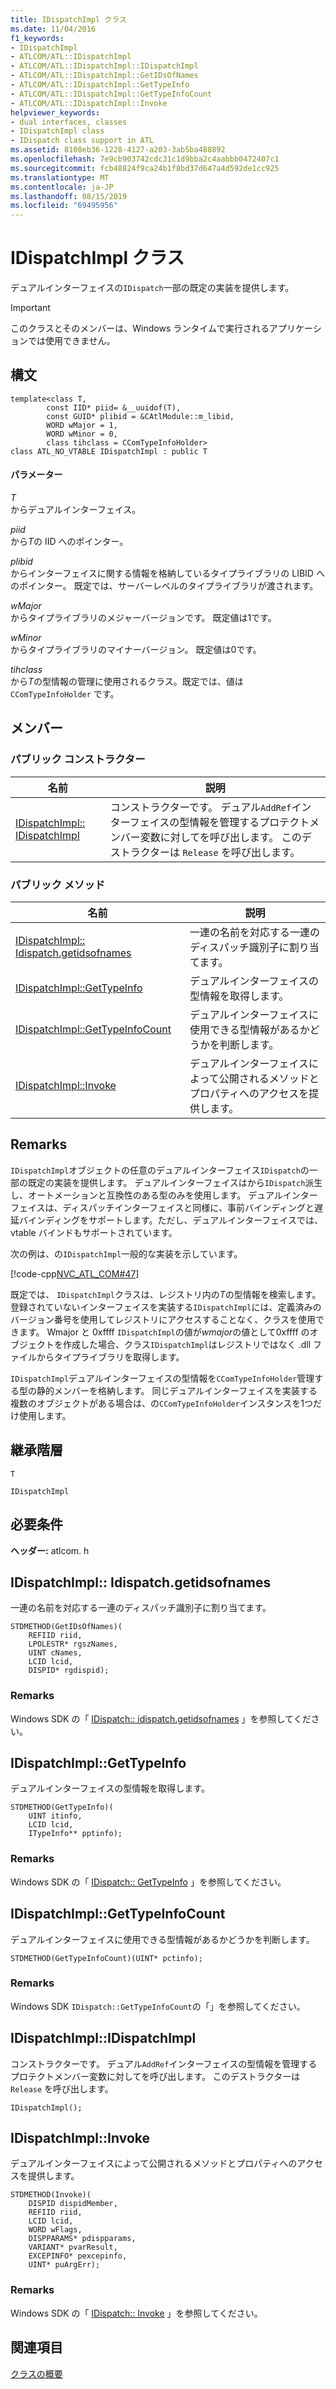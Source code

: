 ```yaml
---
title: IDispatchImpl クラス
ms.date: 11/04/2016
f1_keywords:
- IDispatchImpl
- ATLCOM/ATL::IDispatchImpl
- ATLCOM/ATL::IDispatchImpl::IDispatchImpl
- ATLCOM/ATL::IDispatchImpl::GetIDsOfNames
- ATLCOM/ATL::IDispatchImpl::GetTypeInfo
- ATLCOM/ATL::IDispatchImpl::GetTypeInfoCount
- ATLCOM/ATL::IDispatchImpl::Invoke
helpviewer_keywords:
- dual interfaces, classes
- IDispatchImpl class
- IDispatch class support in ATL
ms.assetid: 8108eb36-1228-4127-a203-3ab5ba488892
ms.openlocfilehash: 7e9cb903742cdc31c1d9bba2c4aabbb0472407c1
ms.sourcegitcommit: fcb48824f9ca24b1f8bd37d647a4d592de1cc925
ms.translationtype: MT
ms.contentlocale: ja-JP
ms.lasthandoff: 08/15/2019
ms.locfileid: "69495956"
---
```

# <a name="idispatchimpl-class"></a>IDispatchImpl クラス

デュアルインターフェイスの`IDispatch`一部の既定の実装を提供します。

> [!IMPORTANT]
>  このクラスとそのメンバーは、Windows ランタイムで実行されるアプリケーションでは使用できません。

## <a name="syntax"></a>構文

```
template<class T,
        const IID* piid= &__uuidof(T),
        const GUID* plibid = &CAtlModule::m_libid,
        WORD wMajor = 1,
        WORD wMinor = 0,
        class tihclass = CComTypeInfoHolder>
class ATL_NO_VTABLE IDispatchImpl : public T
```

#### <a name="parameters"></a>パラメーター

*T*<br/>
からデュアルインターフェイス。

*piid*<br/>
から*T*の IID へのポインター。

*plibid*<br/>
からインターフェイスに関する情報を格納しているタイプライブラリの LIBID へのポインター。 既定では、サーバーレベルのタイプライブラリが渡されます。

*wMajor*<br/>
からタイプライブラリのメジャーバージョンです。 既定値は1です。

*wMinor*<br/>
からタイプライブラリのマイナーバージョン。 既定値は0です。

*tihclass*<br/>
から*T*の型情報の管理に使用されるクラス。既定では、値は `CComTypeInfoHolder` です。

## <a name="members"></a>メンバー

### <a name="public-constructors"></a>パブリック コンストラクター

|名前|説明|
|----------|-----------------|
|[IDispatchImpl:: IDispatchImpl](#idispatchimpl)|コンストラクターです。 デュアル`AddRef`インターフェイスの型情報を管理するプロテクトメンバー変数に対してを呼び出します。 このデストラクターは `Release` を呼び出します。|

### <a name="public-methods"></a>パブリック メソッド

|名前|説明|
|----------|-----------------|
|[IDispatchImpl:: Idispatch.getidsofnames](#getidsofnames)|一連の名前を対応する一連のディスパッチ識別子に割り当てます。|
|[IDispatchImpl::GetTypeInfo](#gettypeinfo)|デュアルインターフェイスの型情報を取得します。|
|[IDispatchImpl::GetTypeInfoCount](#gettypeinfocount)|デュアルインターフェイスに使用できる型情報があるかどうかを判断します。|
|[IDispatchImpl::Invoke](#invoke)|デュアルインターフェイスによって公開されるメソッドとプロパティへのアクセスを提供します。|

## <a name="remarks"></a>Remarks

`IDispatchImpl`オブジェクトの任意のデュアルインターフェイス`IDispatch`の一部の既定の実装を提供します。 デュアルインターフェイスはから`IDispatch`派生し、オートメーションと互換性のある型のみを使用します。 デュアルインターフェイスは、ディスパッチインターフェイスと同様に、事前バインディングと遅延バインディングをサポートします。ただし、デュアルインターフェイスでは、vtable バインドもサポートされています。

次の例は、の`IDispatchImpl`一般的な実装を示しています。

[!code-cpp[NVC_ATL_COM#47](../../atl/codesnippet/cpp/idispatchimpl-class_1.h)]

既定では、 `IDispatchImpl`クラスは、レジストリ内の*T*の型情報を検索します。 登録されていないインターフェイスを実装する`IDispatchImpl`には、定義済みのバージョン番号を使用してレジストリにアクセスすることなく、クラスを使用できます。 Wmajor と 0xffff `IDispatchImpl`の値が*wmajor*の値として0xffff のオブジェクトを作成した場合、クラス`IDispatchImpl`はレジストリではなく .dll ファイルからタイプライブラリを取得します。

`IDispatchImpl`デュアルインターフェイスの型情報を`CComTypeInfoHolder`管理する型の静的メンバーを格納します。 同じデュアルインターフェイスを実装する複数のオブジェクトがある場合は、の`CComTypeInfoHolder`インスタンスを1つだけ使用します。

## <a name="inheritance-hierarchy"></a>継承階層

`T`

`IDispatchImpl`

## <a name="requirements"></a>必要条件

**ヘッダー:** atlcom. h

##  <a name="getidsofnames"></a>IDispatchImpl:: Idispatch.getidsofnames

一連の名前を対応する一連のディスパッチ識別子に割り当てます。

```
STDMETHOD(GetIDsOfNames)(
    REFIID riid,
    LPOLESTR* rgszNames,
    UINT cNames,
    LCID lcid,
    DISPID* rgdispid);
```

### <a name="remarks"></a>Remarks

Windows SDK の「 [IDispatch:: idispatch.getidsofnames](/windows/win32/api/oaidl/nf-oaidl-idispatch-getidsofnames) 」を参照してください。

##  <a name="gettypeinfo"></a>  IDispatchImpl::GetTypeInfo

デュアルインターフェイスの型情報を取得します。

```
STDMETHOD(GetTypeInfo)(
    UINT itinfo,
    LCID lcid,
    ITypeInfo** pptinfo);
```

### <a name="remarks"></a>Remarks

Windows SDK の「 [IDispatch:: GetTypeInfo](/windows/win32/api/oaidl/nf-oaidl-idispatch-gettypeinfo) 」を参照してください。

##  <a name="gettypeinfocount"></a>  IDispatchImpl::GetTypeInfoCount

デュアルインターフェイスに使用できる型情報があるかどうかを判断します。

```
STDMETHOD(GetTypeInfoCount)(UINT* pctinfo);
```

### <a name="remarks"></a>Remarks

Windows SDK `IDispatch::GetTypeInfoCount`の「」を参照してください。

##  <a name="idispatchimpl"></a>  IDispatchImpl::IDispatchImpl

コンストラクターです。 デュアル`AddRef`インターフェイスの型情報を管理するプロテクトメンバー変数に対してを呼び出します。 このデストラクターは `Release` を呼び出します。

```
IDispatchImpl();
```

##  <a name="invoke"></a>  IDispatchImpl::Invoke

デュアルインターフェイスによって公開されるメソッドとプロパティへのアクセスを提供します。

```
STDMETHOD(Invoke)(
    DISPID dispidMember,
    REFIID riid,
    LCID lcid,
    WORD wFlags,
    DISPPARAMS* pdispparams,
    VARIANT* pvarResult,
    EXCEPINFO* pexcepinfo,
    UINT* puArgErr);
```

### <a name="remarks"></a>Remarks

Windows SDK の「 [IDispatch:: Invoke](/windows/win32/api/oaidl/nf-oaidl-idispatch-invoke) 」を参照してください。

## <a name="see-also"></a>関連項目

[クラスの概要](../../atl/atl-class-overview.md)
